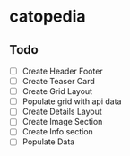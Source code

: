 # catopedia

## Todo

- [ ] Create Header Footer
- [ ] Create Teaser Card
- [ ] Create Grid Layout
- [ ] Populate grid with api data
- [ ] Create Details Layout
- [ ] Create Image Section
- [ ] Create Info section
- [ ] Populate Data
